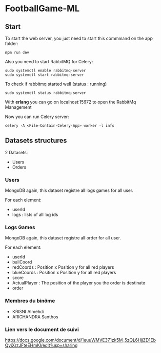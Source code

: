 # FootballGame-ML

## Start

To start the web server, you just need to start this commmand on the app folder: 
```
npm run dev
```

Also you need to start RabbitMQ for Celery:
```
sudo systemctl enable rabbitmq-server
sudo systemctl start rabbitmq-server
```
To check if rabbitmq started well (status : running)
```
sudo systemctl status rabbitmq-server
```
With **erlang** you can go on localhost:15672 to open the RabbitMq Management

Now you can run Celery server:
```
celery -A <File-Contain-Celery-App> worker -l info
```

## Datasets structures

2 Datasets:
 - Users
 - Orders

### Users

MongoDB again, this dataset registre all logs games for all user.

For each element:
 - userId
 - logs : lists of all log ids

### Logs Games

MongoDB again, this dataset registre all order for all user.

For each element:
- userId 
- ballCoord
- redCoords : Position x  Position y for all red players
- blueCoords : Position x  Position y for all red players
- score
- ActualPlayer : The position of the player you the order is destinate
- order

### Membres du binôme
  - KRISNI Almehdi
  - ARICHANDRA Santhos

### Lien vers le document de suivi
https://docs.google.com/document/d/1euuWMVE371zk5M_5zQL6HjjZD1EbQyiXrzJFteEHmKI/edit?usp=sharing
